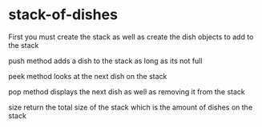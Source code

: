 # stack-of-dishes
First you must create the stack as well as create the dish objects to add
to the stack

push method adds a dish to the stack as long as its not full

peek method looks at the next dish on the stack 

pop method displays the next dish as well as removing it from the stack 

size return the total size of the stack which is the amount of dishes on
the stack

